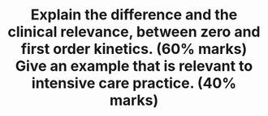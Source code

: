 ---
title: "Explain the difference and the clinical relevance, between zero and first order kinetics. (60% marks) Give an example that is relevant to intensive care practice. (40% marks)"
entityType: SAQ
exam: PEX
college: CICM
year: 2009
sitting: B
question: 17
passRate: 22
lo:
- "[[II 2a]]"
EC_expectedDomains:
- "For a good answer it was expected that candidates would mention that if mechanisms for elimination of a given drug become saturated, the kinetics approaches zero order, in which a constant amount of drug is eliminated per unit of time."
- "First-order kinetics, is where a constant fraction of drug in the body is eliminated per unit of time – that is, systems for elimination of drugs such as metabolizing enzymes and transporters are not saturated, and thus the absolute rate of elimination of the drug is essentially a linear function of its concentration in plasma."
- "Clearance varies with the concentration of drug."
- "Drugs with a target concentration is more than the concentration at which half the maximal rate of elimination is reached have a narrow therapeutic index and zero order kinetics and therapeutic drug monitoring is most important – low therapeutic index and variable half life."
- "In contrast to capacity-limited drug elimination, some drugs are cleared very readily by the organ of elimination, so that at any clinically realistic concentration of the drug, most of the drug in the blood perfusing the organ is eliminated on the first pass of the drug through it."
- "The elimination of these drugs will thus depend primarily on the rate of drug delivery to the organ of elimination – have a high-extraction."
- "Phenytoin provides an example of a drug for which metabolism becomes saturated in the therapeutic range of concentrations, and half-life can vary between 7 and 42 hours."
resources:
- "Goodman and Gillman Chp 1"
---